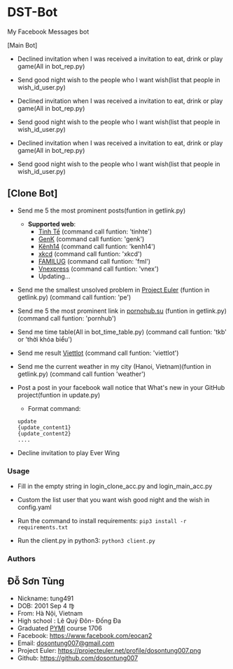 # DST-Bot
My Facebook Messages bot

 [Main Bot]
* Declined invitation when I was received a invitation to eat, drink or play game(All in bot_rep.py)

* Send good night wish to the people who I want wish(list that people in wish_id_user.py)

* Declined invitation when I was received a invitation to eat, drink or play game(All in bot_rep.py)

* Send good night wish to the people who I want wish(list that people in wish_id_user.py)

* Declined invitation when I was received a invitation to eat, drink or play game(All in bot_rep.py)

* Send good night wish to the people who I want wish(list that people in wish_id_user.py)



## [Clone Bot]
* Send me 5 the most prominent posts(funtion in getlink.py)
  + **Supported web**:
    - [Tinh Tế](https://tinhte.vn/) (command call funtion: 'tinhte')
    - [GenK](http://genk.vn/) (command call funtion: 'genk')
    - [Kênh14](http://kenh14.vn/) (command call funtion: 'kenh14')
    - [xkcd](https://xkcd.com/) (command call funtion: 'xkcd')
    - [FAMILUG](http://www.familug.org/) (command call funtion: 'fml')
    - [Vnexpress](https://vnexpress.net/) (command call funtion: 'vnex')
    - Updating...

* Send me the smallest unsolved problem in [Project Euler](https://projecteuler.net/) (funtion in getlink.py) (command call funtion: 'pe')

* Send me 5 the most prominent link in [pornohub.su](https://pornohub.su/) (funtion in getlink.py) (command call funtion: 'pornhub')

* Send me time table(All in bot_time_table.py) (command call funtion: 'tkb' or 'thời khóa biểu')

* Send me result [Viettlot](http://vietlott.vn/vi/) (command call funtion: 'viettlot')

* Send me the current weather in my city (Hanoi, Vietnam)(funtion in getlink.py) (command call funtion 'weather')

* Post a post in your facebook wall notice that What's new in your GitHub project(funtion in update.py)
  - Format command:
  ```
  update
  {update_content1}
  {update_content2}
  ....
  ```
* Decline invitation to play Ever Wing


### Usage
- Fill in the empty string in login_clone_acc.py and login_main_acc.py

- Custom the list user that you want wish good night and the wish in config.yaml

- Run the command to install requirements:
  `pip3 install -r requirements.txt` 
- Run the client.py in python3:
  `python3 client.py`

### Authors
 ## Đỗ Sơn Tùng
* Nickname: tung491
* DOB: 2001 Sep 4 :virgo: 
* From: Hà Nội, Vietnam
* High school : Lê Quý Đôn- Đống Đa
* Graduated [PYMI](http://pymi.vn/) course 1706
* Facebook: https://www.facebook.com/eocan2
* Email: dosontung007@gmail.com
* Project Euler: https://projecteuler.net/profile/dosontung007.png
* Github: https://github.com/dosontung007
